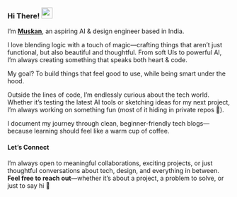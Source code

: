 ### Hi There! <img src="https://emojis.slackmojis.com/emojis/images/1536351075/4594/blob-wave.gif" width="25"/>

I’m [**Muskan**](https://www.linkedin.com/in/bhmuxkan/), an aspiring AI & design engineer based in India.  

I love blending logic with a touch of magic—crafting things that aren’t just functional, but also beautiful and thoughtful. From soft UIs to powerful AI, I’m always creating something that speaks both heart & code.

My goal? To build things that feel good to use, while being smart under the hood.

Outside the lines of code, I’m endlessly curious about the tech world. Whether it’s testing the latest AI tools or sketching ideas for my next project, I’m always working on something fun (most of it hiding in private repos 👀).  

I document my journey through clean, beginner-friendly tech blogs—because learning should feel like a warm cup of coffee.

#### Let’s Connect
I’m always open to meaningful collaborations, exciting projects, or just thoughtful conversations about tech, design, and everything in between.
**Feel free to reach out**—whether it’s about a project, a problem to solve, or just to say hi 💌


